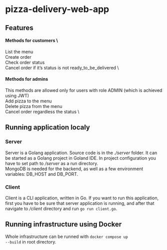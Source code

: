 # pizza-delivery-web-app

## Features

#### Methods for customers  \
List the menu \
Create order  \
Check order status  \
Cancel order if it’s status is not ready_to_be_delivered  \

#### Methods for admins 
This methods are allowed only for users with role ADMIN (which is achieved using JWT) \
Add pizza to the menu \
Delete pizza from the menu \
Cancel order regardless the status \

## Running application localy

### Server
Server is a Golang application. Source code is in the <i>./server</i> folder. It can be started as a Golang project in Goland IDE. In project configuration you have to set path to <i>/server</i> as a run directory. \
MongoDB is needed for the backend, as well as a few environment variables: DB_HOST and DB_PORT.

### Client
Client is a CLI application, written in Go. If you want to run this application, first you have to be sure that server application is running, and after that navigate to <i>/client</i> directory and run <code>go run client.go</code>.


## Running infrastructure using Docker
Whole infrastructure can be runned with <code>docker compose up --build</code> in root directory. 
